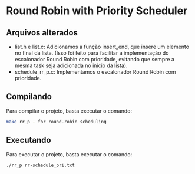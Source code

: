 # Round Robin with Priority Scheduler

## Arquivos alterados

- list.h e list.c: Adicionamos a função insert_end, que insere um elemento no final da lista. (Isso foi feito para facilitar a implementação do escalonador Round Robin com prioridade, evitando que sempre a mesma task seja adicionada no inicio da lista).
- schedule_rr_p.c: Implementamos o escalonador Round Robin com prioridade.

## Compilando

Para compilar o projeto, basta executar o comando:

```bash
make rr_p - for round-robin scheduling
```

## Executando

Para executar o projeto, basta executar o comando:

```bash
./rr_p rr-schedule_pri.txt
```
